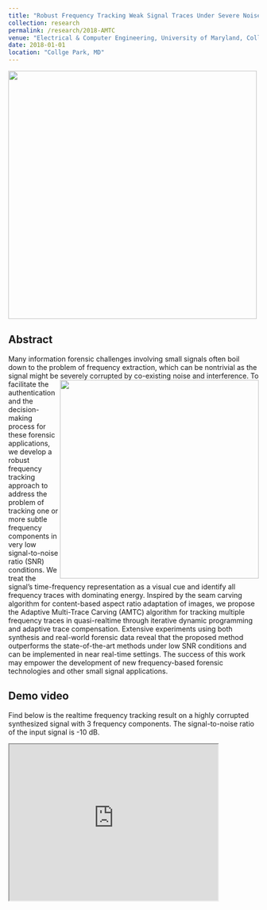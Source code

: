```yaml
---
title: "Robust Frequency Tracking Weak Signal Traces Under Severe Noise and Distortions"
collection: research
permalink: /research/2018-AMTC
venue: "Electrical & Computer Engineering, University of Maryland, Collge Park"
date: 2018-01-01
location: "Collge Park, MD"
---
```


<img src="https://zhuqiangumd.github.io/images/AMTC_example.png" width="500">

Abstract
---------
Many information forensic challenges involving small signals often boil down to the problem of frequency extraction, which can be nontrivial as the signal might be severely corrupted by co-existing noise and interference. <img style="float: right;" src="http://zhuqiangumd.github.io/images/AMTC_sysdiag.png" width="400"> To facilitate the authentication and the decision-making process for these forensic applications, we develop a robust frequency tracking approach to address the problem of tracking one or more subtle frequency components in very low signal-to-noise ratio (SNR) conditions. We treat the signal’s time-frequency representation as a visual cue and identify all frequency traces with dominating energy. Inspired by the seam carving algorithm for content-based aspect ratio adaptation of images, we propose the Adaptive Multi-Trace Carving (AMTC) algorithm for tracking multiple frequency traces in quasi-realtime through iterative dynamic programming and adaptive trace compensation. Extensive experiments using both synthesis and real-world forensic data reveal that the proposed method outperforms the state-of-the-art methods under low SNR conditions and can be implemented in near real-time settings. The success of this work may empower the development of new frequency-based forensic technologies and other small signal applications.


Demo video
---------
Find below is the realtime frequency tracking result on a highly corrupted synthesized signal with 3 frequency components. The signal-to-noise ratio of the input signal is -10 dB.

<iframe width="420" height="315"
src="http://www.youtube.com/watch?v=b0nmemTedCA">
</iframe>


